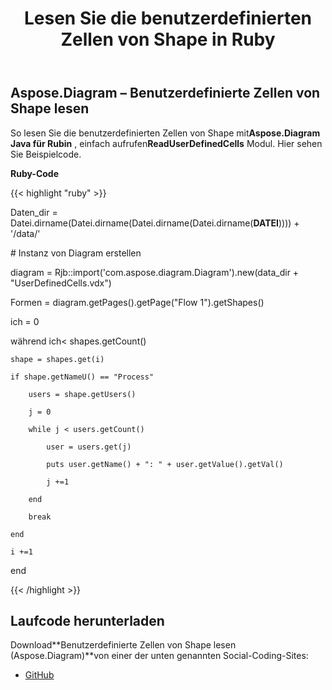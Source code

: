 ﻿---
title: Lesen Sie die benutzerdefinierten Zellen von Shape in Ruby
type: docs
weight: 20
url: /de/java/read-shape-s-user-defined-cells-in-ruby/
---
## **Aspose.Diagram – Benutzerdefinierte Zellen von Shape lesen**
 So lesen Sie die benutzerdefinierten Zellen von Shape mit**Aspose.Diagram Java für Rubin** , einfach aufrufen**ReadUserDefinedCells** Modul. Hier sehen Sie Beispielcode.

**Ruby-Code**

{{< highlight "ruby" >}}

 Daten_dir = Datei.dirname(Datei.dirname(Datei.dirname(Datei.dirname(__DATEI__)))) + '/data/'

\# Instanz von Diagram erstellen

diagram = Rjb::import('com.aspose.diagram.Diagram').new(data_dir + "UserDefinedCells.vdx")

Formen = diagram.getPages().getPage("Flow 1").getShapes()

ich = 0

 während ich< shapes.getCount()

    shape = shapes.get(i)

    if shape.getNameU() == "Process"

        users = shape.getUsers()

        j = 0

        while j < users.getCount()

            user = users.get(j)

            puts user.getName() + ": " + user.getValue().getVal()

            j +=1

        end

        break

    end

    i +=1

end

{{< /highlight >}}
## **Laufcode herunterladen**
 Download**Benutzerdefinierte Zellen von Shape lesen (Aspose.Diagram)**von einer der unten genannten Social-Coding-Sites:

- [GitHub](https://github.com/asposediagram/Aspose.Diagram-for-Java/blob/master/Plugins/Aspose_Diagram_Java_for_Ruby/lib/asposediagramjava/UserDefinedCells/readuserdefinedcells.rb)
